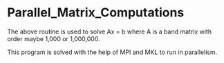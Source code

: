 # Parallel_Matrix_Computations

The above routine is used to solve Ax = b
where A is a band matrix with order maybe 1,000 or 1,000,000.

This program is solved with the help of MPI and MKL to run in parallelism.


